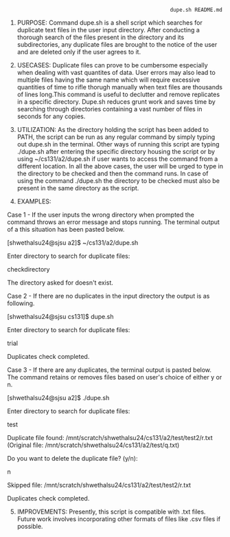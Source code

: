                                                          dupe.sh README.md
                                                         

1. PURPOSE: Command dupe.sh is a shell script which searches for duplicate text files in the user input directory. After conducting a thorough search of the files present in the directory and its subdirectories, any duplicate files are brought to the notice of the user and are deleted only if the user agrees to it.

2. USECASES: Duplicate files can prove to be cumbersome especially when dealing with vast quantites of data. User errors may also lead to multiple files having the same name which will require excessive quantities of time to rifle thorugh manually when text files are thousands of lines long.This command is useful to declutter and remove replicates in a specific directory. Dupe.sh reduces grunt work and saves time by searching through directories containing a vast number of files in seconds for any copies.

3. UTILIZATION: As the directory holding the script has been added to PATH, the script can be run as any regular command by simply typing out dupe.sh in the terminal. Other ways of running this script are typing ./dupe.sh after entering the specific directory housing the script or by using ~/cs131/a2/dupe.sh if user wants to access the command from a different location. In all the above cases, the user will be urged to type in the directory to be checked and then the command runs. In case of using the command ./dupe.sh the directory to be checked must also be present in the same directory as the script.

4. EXAMPLES:

Case 1 - If the user inputs the wrong directory when prompted the command throws an error message and stops running. The terminal output of a this situation has been pasted below.

[shwethalsu24@sjsu a2]$ ~/cs131/a2/dupe.sh

Enter directory to search for duplicate files:

checkdirectory

The directory asked for doesn't exist.

Case 2 - If there are no duplicates in the input directory the output is as following.

[shwethalsu24@sjsu cs131]$ dupe.sh

Enter directory to search for duplicate files:

trial

Duplicates check completed.

Case 3 - If there are any duplicates, the terminal output is pasted below. The command retains or removes files based on user's choice of either y or n.

[shwethalsu24@sjsu a2]$ ./dupe.sh

Enter directory to search for duplicate files:

test

Duplicate file found: /mnt/scratch/shwethalsu24/cs131/a2/test/test2/r.txt (Original file: /mnt/scratch/shwethalsu24/cs131/a2/test/q.txt)

Do you want to delete the duplicate file? (y/n):

n

Skipped file: /mnt/scratch/shwethalsu24/cs131/a2/test/test2/r.txt

Duplicates check completed.

5. IMPROVEMENTS: Presently, this script is compatible with .txt files. Future work involves incorporating other formats of files like .csv files if possible.

